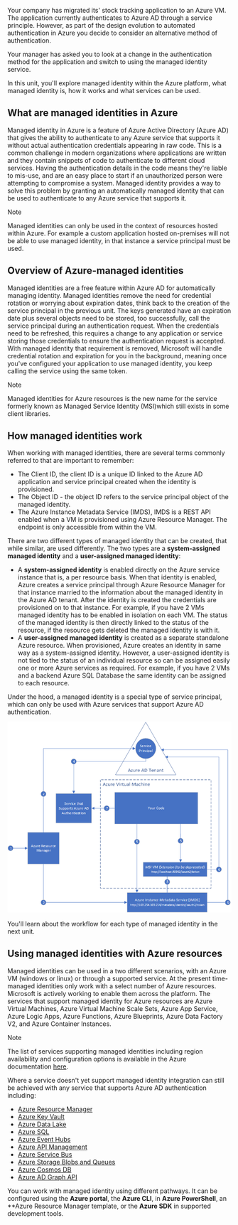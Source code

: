Your company has migrated its' stock tracking application to an Azure VM. The application currently authenticates to Azure AD through a service principle. However, as part of the design evolution to automated authentication in Azure you decide to consider an alternative method of authentication.

Your manager has asked you to look at a change in the authentication method for the application and switch to using the managed identity service.

In this unit, you'll explore managed identity within the Azure platform, what managed identity is, how it works and what services can be used.

## What are managed identities in Azure

Managed identity in Azure is a feature of Azure Active Directory (Azure AD) that gives the ability to authenticate to any Azure service that supports it without actual authentication credentials appearing in raw code. This is a common challenge in modern organizations where applications are written and they contain snippets of code to authenticate to different cloud services. Having the authentication details in the code means they're liable to mis-use, and are an easy place to start if an unauthorized person were attempting to compromise a system. Managed identity provides a way to solve this problem by granting an automatically managed identity that can be used to authenticate to any Azure service that supports it.

  > [!NOTE]
  > Managed identities can only be used in the context of resources hosted within Azure. For example a custom application hosted on-premises will not be able to use managed identity, in that instance a service principal must be used.

## Overview of Azure-managed identities

Managed identities are a free feature within Azure AD for automatically managing identity. Managed identities remove the need for credential rotation or worrying about expiration dates, think back to the creation of the service principal in the previous unit. The keys generated have an expiration date plus several objects need to be stored, too successfully, call the service principal during an authentication request. When the credentials need to be refreshed, this requires a change to any application or service storing those credentials to ensure the authentication request is accepted. With managed identity that requirement is removed, Microsoft will handle credential rotation and expiration for you in the background, meaning once you've configured your application to use managed identity, you keep calling the service using the same token.

   > [!NOTE]
   > Managed identities for Azure resources is the new name for the service formerly known as Managed Service Identity (MSI)which still exists in some client libraries.

## How managed identities work

When working with managed identities, there are several terms commonly referred to that are important to remember:

- The Client ID, the client ID is a unique ID linked to the Azure AD application and service principal created when the identity is provisioned.
- The Object ID - the object ID refers to the service principal object of the managed identity.
- The Azure Instance Metadata Service (IMDS), IMDS is a REST API enabled when a VM is provisioned using Azure Resource Manager. The endpoint is only accessible from within the VM.

There are two different types of managed identity that can be created, that while similar, are used differently. The two types are a **system-assigned managed identity** and a **user-assigned managed identity**:

- A **system-assigned identity** is enabled directly on the Azure service instance that is, a per resource basis. When that identity is enabled, Azure creates a service principal through Azure Resource Manager for that instance married to the information about the managed identity in the Azure AD tenant. After the identity is created the credentials are provisioned on to that instance. For example, if you have 2 VMs managed identity has to be enabled in isolation on each VM. The status of the managed identity is then directly linked to the status of the resource, if the resource gets deleted the managed identity is with it.
- A **user-assigned managed identity** is created as a separate standalone Azure resource. When provisioned, Azure creates an identity in same way as a system-assigned identity. However, a user-assigned identity is not tied to the status of an individual resource so can be assigned easily one or more Azure services as required. For example, if you have 2 VMs and a backend Azure SQL Database the same identity can be assigned to each resource.

Under the hood, a managed identity is a special type of service principal, which can only be used with Azure services that support Azure AD authentication.

![Screenshot showing managed identity workflow](../media/3-service-identities-azure.png)

You'll learn about the workflow for each type of managed identity in the next unit.

## Using managed identities with Azure resources

Managed identities can be used in a two different scenarios, with an Azure VM (windows or linux) or through a supported service. At the present time-managed identities only work with a select number of Azure resources. Microsoft is actively working to enable them across the platform. The services that support managed identity for Azure resources are Azure Virtual Machines, Azure Virtual Machine Scale Sets, Azure App Service, Azure Logic Apps, Azure Functions, Azure Blueprints, Azure Data Factory V2, and Azure Container Instances.

   > [!NOTE]
   > The list of services supporting managed identities including region availability and configuration options is available in the Azure documentation [here](https://docs.microsoft.com/en-us/azure/active-directory/managed-identities-azure-resources/services-support-managed-identities).

Where a service doesn't yet support managed identity integration can still be achieved with any service that supports Azure AD authentication including:

- [Azure Resource Manager](https://docs.microsoft.com/en-us/azure/active-directory/managed-identities-azure-resources/tutorial-windows-vm-access-arm)
- [Azure Key Vault](https://docs.microsoft.com/en-us/azure/active-directory/managed-identities-azure-resources/tutorial-windows-vm-access-nonaad)
- [Azure Data Lake](https://docs.microsoft.com/en-us/azure/active-directory/managed-identities-azure-resources/tutorial-windows-vm-access-datalake)
- [Azure SQL](https://docs.microsoft.com/en-us/azure/active-directory/managed-identities-azure-resources/tutorial-windows-vm-access-sql)
- [Azure Event Hubs](https://docs.microsoft.com/en-us/azure/event-hubs/event-hubs-managed-service-identity)
- [Azure API Management](https://docs.microsoft.com/en-us/azure/api-management/api-management-howto-use-managed-service-identity)
- [Azure Service Bus](https://docs.microsoft.com/en-us/azure/service-bus-messaging/service-bus-managed-service-identity)
- [Azure Storage Blobs and Queues](https://docs.microsoft.com/en-us/azure/active-directory/managed-identities-azure-resources/tutorial-vm-windows-access-storage)
- [Azure Cosmos DB](https://docs.microsoft.com/en-us/azure/active-directory/managed-identities-azure-resources/tutorial-windows-vm-access-cosmos-db)
- [Azure AD Graph API](https://docs.microsoft.com/en-us/azure/active-directory/managed-identities-azure-resources/tutorial-windows-vm-access-azure-ad-graph)

You can work with managed identity using different pathways. It can be configured using the **Azure portal**, the **Azure CLI**, in **Azure PowerShell**, an **Azure Resource Manager template, or the **Azure SDK** in supported development tools.

